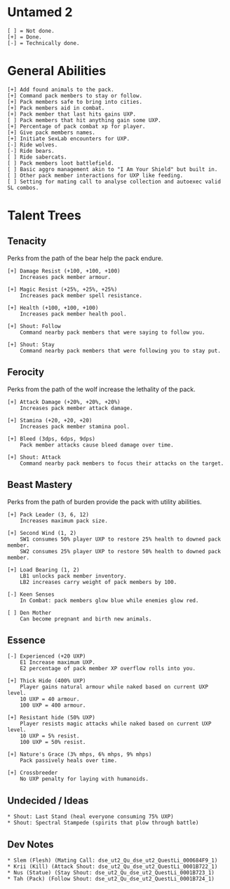 # Untamed 2

	[ ] = Not done.
	[+] = Done.
	[-] = Technically done.

# General Abilities

	[+] Add found animals to the pack.
	[+] Command pack members to stay or follow.
	[+] Pack members safe to bring into cities.
	[+] Pack members aid in combat.
	[+] Pack member that last hits gains UXP.
	[ ] Pack members that hit anything gain some UXP.
	[+] Percentage of pack combat xp for player.
	[+] Give pack members names.
	[+] Initiate SexLab encounters for UXP.
	[-] Ride wolves.
	[-] Ride bears.
	[ ] Ride sabercats.
	[ ] Pack members loot battlefield.
	[ ] Basic aggro management akin to "I Am Your Shield" but built in.
	[ ] Other pack member interactions for UXP like feeding.
	[ ] Setting for mating call to analyse collection and autoexec valid SL combos.

# Talent Trees

## Tenacity

Perks from the path of the bear help the pack endure.

	[+] Damage Resist (+100, +100, +100)
	    Increases pack member armour.

	[+] Magic Resist (+25%, +25%, +25%)
	    Increases pack member spell resistance.

	[+] Health (+100, +100, +100)
	    Increases pack member health pool.

	[+] Shout: Follow
	    Command nearby pack members that were saying to follow you.

	[+] Shout: Stay
	    Command nearby pack members that were following you to stay put.

## Ferocity

Perks from the path of the wolf increase the lethality of the pack.

	[+] Attack Damage (+20%, +20%, +20%)
	    Increases pack member attack damage.

	[+] Stamina (+20, +20, +20)
	    Increases pack member stamina pool.

	[+] Bleed (3dps, 6dps, 9dps)
	    Pack member attacks cause bleed damage over time.

	[+] Shout: Attack
	    Command nearby pack members to focus their attacks on the target.

## Beast Mastery

Perks from the path of burden provide the pack with utility abilities.

	[+] Pack Leader (3, 6, 12)
	    Increases maximum pack size.

	[+] Second Wind (1, 2)
	    SW1 consumes 50% player UXP to restore 25% health to downed pack member.
	    SW2 consumes 25% player UXP to restore 50% health to downed pack member.

	[+] Load Bearing (1, 2)
	    LB1 unlocks pack member inventory.
	    LB2 increases carry weight of pack members by 100.

	[-] Keen Senses
	    In Combat: pack members glow blue while enemies glow red.

	[ ] Den Mother
	    Can become pregnant and birth new animals.

## Essence

	[-] Experienced (+20 UXP)
	    E1 Increase maximum UXP.
	    E2 percentage of pack member XP overflow rolls into you.

	[+] Thick Hide (400% UXP)
	    Player gains natural armour while naked based on current UXP level.
	    10 UXP = 40 armour.
	    100 UXP = 400 armour.

	[+] Resistant hide (50% UXP)
	    Player resists magic attacks while naked based on current UXP level.
	    10 UXP = 5% resist.
	    100 UXP = 50% resist.

	[+] Nature's Grace (3% mhps, 6% mhps, 9% mhps)
	    Pack passively heals over time.

	[+] Crossbreeder
	    No UXP penalty for laying with humanoids.

## Undecided / Ideas

	* Shout: Last Stand (heal everyone consuming 75% UXP)
	* Shout: Spectral Stampede (spirits that plow through battle)

## Dev Notes

	* Slem (Flesh) (Mating Call: dse_ut2_Qu_dse_ut2_QuestLi_000684F9_1)
	* Krii (Kill) (Attack Shout: dse_ut2_Qu_dse_ut2_QuestLi_0001B722_1)
	* Nus (Statue) (Stay Shout: dse_ut2_Qu_dse_ut2_QuestLi_0001B723_1)
	* Tah (Pack) (Follow Shout: dse_ut2_Qu_dse_ut2_QuestLi_0001B724_1)
